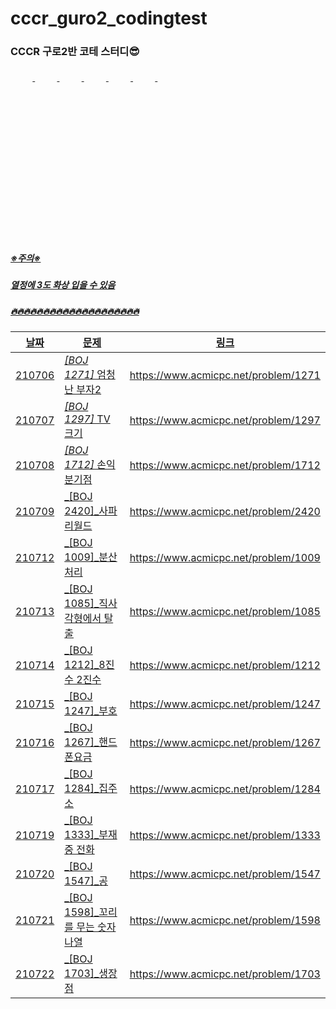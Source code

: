 # cccr_guro2_codingtest

### CCCR 구로2반 코테 스터디😎

<a href="https://github.com/zzerii">
<img src = "https://avatars.githubusercontent.com/u/61822411?v=4" width="7%" style="border-radius: 50%" />
<a href="https://github.com/parkbyungnam">
<img src = "https://avatars.githubusercontent.com/u/57394605?v=4" width="7%" style="border-radius: 50%" />
<a href="https://github.com/aboova">
<img src = "https://avatars.githubusercontent.com/u/57314841?v=4" width="7%" style="border-radius: 50%" />
<a href="https://github.com/BaekSeongTak">
<img src = "https://avatars.githubusercontent.com/u/86943528?v=4" width="7%" style="border-radius: 50%" />
<a href="https://github.com/ndiepray">
<img src = "https://avatars.githubusercontent.com/u/86943561?v=4" width="7%" style="border-radius: 50%" />
<a href="https://github.com/gmlwpfEh">
<img src = "https://avatars.githubusercontent.com/u/86943596?v=4" width="7%" style="border-radius: 50%" />
<a href="https://github.com/nxxxtyetdecided">
<img src = "https://avatars.githubusercontent.com/u/86827063?v=4" width="7%" style="border-radius: 50%" />



##### ※주의※

##### 열정에 3도 화상 입을 수 있음

##### 🔥🔥🔥🔥🔥🔥🔥🔥🔥🔥🔥🔥🔥🔥🔥🔥🔥🔥🔥🔥


| 날짜   | 문제                      | 링크                                 |
| ------ | ------------------------- | ------------------------------------ |
| 210706 | _[BOJ 1271]_ 엄청난 부자2 | https://www.acmicpc.net/problem/1271 |
| 210707 | _[BOJ 1297]_ TV 크기 | https://www.acmicpc.net/problem/1297 |
| 210708 | _[BOJ 1712]_ 손익분기점 | https://www.acmicpc.net/problem/1712 |
| 210709 | _[BOJ 2420]_사파리월드| https://www.acmicpc.net/problem/2420 |
| 210712 | _[BOJ 1009]_분산처리| https://www.acmicpc.net/problem/1009 |
| 210713 | _[BOJ 1085]_직사각형에서 탈출| https://www.acmicpc.net/problem/1085 |
| 210714 | _[BOJ 1212]_8진수 2진수 | https://www.acmicpc.net/problem/1212 |
| 210715 | _[BOJ 1247]_부호| https://www.acmicpc.net/problem/1247 |
| 210716 | _[BOJ 1267]_핸드폰요금| https://www.acmicpc.net/problem/1267 |
| 210717 | _[BOJ 1284]_집주소| https://www.acmicpc.net/problem/1284 |
| 210719 | _[BOJ 1333]_부재중 전화| https://www.acmicpc.net/problem/1333 |
| 210720 | _[BOJ 1547]_공| https://www.acmicpc.net/problem/1547 |
| 210721 | _[BOJ 1598]_꼬리를 무는 숫자 나열| https://www.acmicpc.net/problem/1598 |
| 210722 | _[BOJ 1703]_생장점| https://www.acmicpc.net/problem/1703 |


